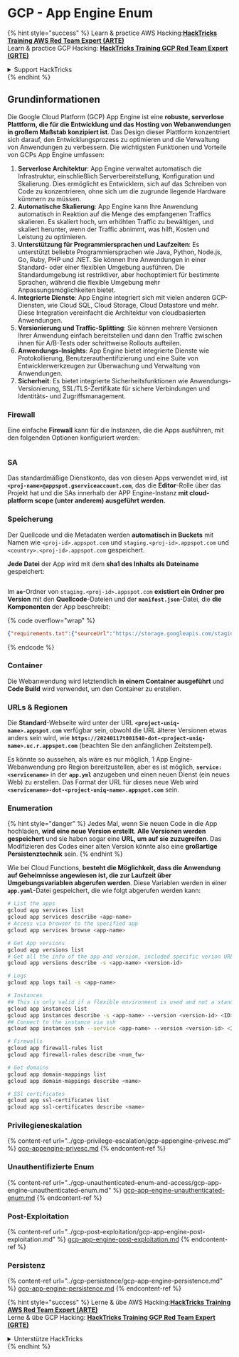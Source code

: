# GCP - App Engine Enum

{% hint style="success" %}
Learn & practice AWS Hacking:<img src="../../../.gitbook/assets/image (1) (1) (1).png" alt="" data-size="line">[**HackTricks Training AWS Red Team Expert (ARTE)**](https://training.hacktricks.xyz/courses/arte)<img src="../../../.gitbook/assets/image (1) (1) (1).png" alt="" data-size="line">\
Learn & practice GCP Hacking: <img src="../../../.gitbook/assets/image (2).png" alt="" data-size="line">[**HackTricks Training GCP Red Team Expert (GRTE)**<img src="../../../.gitbook/assets/image (2).png" alt="" data-size="line">](https://training.hacktricks.xyz/courses/grte)

<details>

<summary>Support HackTricks</summary>

* Check the [**subscription plans**](https://github.com/sponsors/carlospolop)!
* **Join the** 💬 [**Discord group**](https://discord.gg/hRep4RUj7f) or the [**telegram group**](https://t.me/peass) or **follow** us on **Twitter** 🐦 [**@hacktricks\_live**](https://twitter.com/hacktricks_live)**.**
* **Share hacking tricks by submitting PRs to the** [**HackTricks**](https://github.com/carlospolop/hacktricks) and [**HackTricks Cloud**](https://github.com/carlospolop/hacktricks-cloud) github repos.

</details>
{% endhint %}

## Grundinformationen <a href="#reviewing-app-engine-configurations" id="reviewing-app-engine-configurations"></a>

Die Google Cloud Platform (GCP) App Engine ist eine **robuste, serverlose Plattform, die für die Entwicklung und das Hosting von Webanwendungen in großem Maßstab konzipiert ist**. Das Design dieser Plattform konzentriert sich darauf, den Entwicklungsprozess zu optimieren und die Verwaltung von Anwendungen zu verbessern. Die wichtigsten Funktionen und Vorteile von GCPs App Engine umfassen:

1. **Serverlose Architektur**: App Engine verwaltet automatisch die Infrastruktur, einschließlich Serverbereitstellung, Konfiguration und Skalierung. Dies ermöglicht es Entwicklern, sich auf das Schreiben von Code zu konzentrieren, ohne sich um die zugrunde liegende Hardware kümmern zu müssen.
2. **Automatische Skalierung**: App Engine kann Ihre Anwendung automatisch in Reaktion auf die Menge des empfangenen Traffics skalieren. Es skaliert hoch, um erhöhten Traffic zu bewältigen, und skaliert herunter, wenn der Traffic abnimmt, was hilft, Kosten und Leistung zu optimieren.
3. **Unterstützung für Programmiersprachen und Laufzeiten**: Es unterstützt beliebte Programmiersprachen wie Java, Python, Node.js, Go, Ruby, PHP und .NET. Sie können Ihre Anwendungen in einer Standard- oder einer flexiblen Umgebung ausführen. Die Standardumgebung ist restriktiver, aber hochoptimiert für bestimmte Sprachen, während die flexible Umgebung mehr Anpassungsmöglichkeiten bietet.
4. **Integrierte Dienste**: App Engine integriert sich mit vielen anderen GCP-Diensten, wie Cloud SQL, Cloud Storage, Cloud Datastore und mehr. Diese Integration vereinfacht die Architektur von cloudbasierten Anwendungen.
5. **Versionierung und Traffic-Splitting**: Sie können mehrere Versionen Ihrer Anwendung einfach bereitstellen und dann den Traffic zwischen ihnen für A/B-Tests oder schrittweise Rollouts aufteilen.
6. **Anwendungs-Insights**: App Engine bietet integrierte Dienste wie Protokollierung, Benutzerauthentifizierung und eine Suite von Entwicklerwerkzeugen zur Überwachung und Verwaltung von Anwendungen.
7. **Sicherheit**: Es bietet integrierte Sicherheitsfunktionen wie Anwendungs-Versionierung, SSL/TLS-Zertifikate für sichere Verbindungen und Identitäts- und Zugriffsmanagement.

### Firewall

Eine einfache **Firewall** kann für die Instanzen, die die Apps ausführen, mit den folgenden Optionen konfiguriert werden:

<figure><img src="../../../.gitbook/assets/image (246).png" alt=""><figcaption></figcaption></figure>

### SA

Das standardmäßige Dienstkonto, das von diesen Apps verwendet wird, ist **`<proj-name>@appspot.gserviceaccount.com`**, das die **Editor**-Rolle über das Projekt hat und die SAs innerhalb der APP Engine-Instanz **mit cloud-platform scope (unter anderem) ausgeführt werden.**

### Speicherung

Der Quellcode und die Metadaten werden **automatisch in Buckets** mit Namen wie `<proj-id>.appspot.com` und `staging.<proj-id>.appspot.com` und `<country>.<proj-id>.appspot.com` gespeichert.

**Jede Datei** der App wird mit dem **sha1 des Inhalts als Dateiname** gespeichert:

<figure><img src="../../../.gitbook/assets/image (82).png" alt=""><figcaption></figcaption></figure>

Im **`ae`**-Ordner von `staging.<proj-id>.appspot.com` **existiert ein Ordner pro Version** mit den **Quellcode**-Dateien und der **`manifest.json`**-Datei, die **die Komponenten** der App beschreibt:

{% code overflow="wrap" %}
```json
{"requirements.txt":{"sourceUrl":"https://storage.googleapis.com/staging.onboarding-host-98efbf97812843.appspot.com/a270eedcbe2672c841251022b7105d340129d108","sha1Sum":"a270eedc_be2672c8_41251022_b7105d34_0129d108"},"main_test.py":{"sourceUrl":"https://storage.googleapis.com/staging.onboarding-host-98efbf97812843.appspot.com/0ca32fd70c953af94d02d8a36679153881943f32","sha1Sum":"0ca32fd7_0c953af9_4d02d8a ...
```
{% endcode %}

### Container

Die Webanwendung wird letztendlich **in einem Container ausgeführt** und **Code Build** wird verwendet, um den Container zu erstellen.

### URLs & Regionen

Die **Standard**-Webseite wird unter der URL **`<project-uniq-name>.appspot.com`** verfügbar sein, obwohl die URL älterer Versionen etwas anders sein wird, wie **`https://20240117t001540-dot-<project-uniq-name>.uc.r.appspot.com`** (beachten Sie den anfänglichen Zeitstempel).

Es könnte so aussehen, als wäre es nur möglich, 1 App Engine-Webanwendung pro Region bereitzustellen, aber es ist möglich, **`service: <servicename>`** in der **`app.yml`** anzugeben und einen neuen Dienst (ein neues Web) zu erstellen. Das Format der URL für dieses neue Web wird **`<servicename>-dot-<project-uniq-name>.appspot.com`** sein.

### Enumeration

{% hint style="danger" %}
Jedes Mal, wenn Sie neuen Code in die App hochladen, **wird eine neue Version erstellt**. **Alle Versionen werden gespeichert** und sie haben sogar eine **URL, um auf sie zuzugreifen**. Das Modifizieren des Codes einer alten Version könnte also eine **großartige Persistenztechnik** sein.
{% endhint %}

Wie bei Cloud Functions, **besteht die Möglichkeit, dass die Anwendung auf Geheimnisse angewiesen ist, die zur Laufzeit über Umgebungsvariablen abgerufen werden**. Diese Variablen werden in einer **`app.yaml`**-Datei gespeichert, die wie folgt abgerufen werden kann:
```bash
# List the apps
gcloud app services list
gcloud app services describe <app-name>
# Access via browser to the specified app
gcloud app services browse <app-name>

# Get App versions
gcloud app versions list
# Get all the info of the app and version, included specific verion URL and the env
gcloud app versions describe -s <app-name> <version-id>

# Logs
gcloud app logs tail -s <app-name>

# Instances
## This is only valid if a flexible environment is used and not a standard one
gcloud app instances list
gcloud app instances describe -s <app-name> --version <version-id> <ID>
## Connect to the instance via ssh
gcloud app instances ssh --service <app-name> --version <version-id> <ID>

# Firewalls
gcloud app firewall-rules list
gcloud app firewall-rules describe <num_fw>

# Get domains
gcloud app domain-mappings list
gcloud app domain-mappings describe <name>

# SSl certificates
gcloud app ssl-certificates list
gcloud app ssl-certificates describe <name>
```
### Privilegieneskalation

{% content-ref url="../gcp-privilege-escalation/gcp-appengine-privesc.md" %}
[gcp-appengine-privesc.md](../gcp-privilege-escalation/gcp-appengine-privesc.md)
{% endcontent-ref %}

### Unauthentifizierte Enum

{% content-ref url="../gcp-unauthenticated-enum-and-access/gcp-app-engine-unauthenticated-enum.md" %}
[gcp-app-engine-unauthenticated-enum.md](../gcp-unauthenticated-enum-and-access/gcp-app-engine-unauthenticated-enum.md)
{% endcontent-ref %}

### Post-Exploitation

{% content-ref url="../gcp-post-exploitation/gcp-app-engine-post-exploitation.md" %}
[gcp-app-engine-post-exploitation.md](../gcp-post-exploitation/gcp-app-engine-post-exploitation.md)
{% endcontent-ref %}

### Persistenz

{% content-ref url="../gcp-persistence/gcp-app-engine-persistence.md" %}
[gcp-app-engine-persistence.md](../gcp-persistence/gcp-app-engine-persistence.md)
{% endcontent-ref %}

{% hint style="success" %}
Lerne & übe AWS Hacking:<img src="../../../.gitbook/assets/image (1) (1) (1).png" alt="" data-size="line">[**HackTricks Training AWS Red Team Expert (ARTE)**](https://training.hacktricks.xyz/courses/arte)<img src="../../../.gitbook/assets/image (1) (1) (1).png" alt="" data-size="line">\
Lerne & übe GCP Hacking: <img src="../../../.gitbook/assets/image (2).png" alt="" data-size="line">[**HackTricks Training GCP Red Team Expert (GRTE)**<img src="../../../.gitbook/assets/image (2).png" alt="" data-size="line">](https://training.hacktricks.xyz/courses/grte)

<details>

<summary>Unterstütze HackTricks</summary>

* Überprüfe die [**Abonnementpläne**](https://github.com/sponsors/carlospolop)!
* **Tritt der** 💬 [**Discord-Gruppe**](https://discord.gg/hRep4RUj7f) oder der [**Telegram-Gruppe**](https://t.me/peass) bei oder **folge** uns auf **Twitter** 🐦 [**@hacktricks\_live**](https://twitter.com/hacktricks_live)**.**
* **Teile Hacking-Tricks, indem du PRs zu den** [**HackTricks**](https://github.com/carlospolop/hacktricks) und [**HackTricks Cloud**](https://github.com/carlospolop/hacktricks-cloud) GitHub-Repos einreichst.

</details>
{% endhint %}
